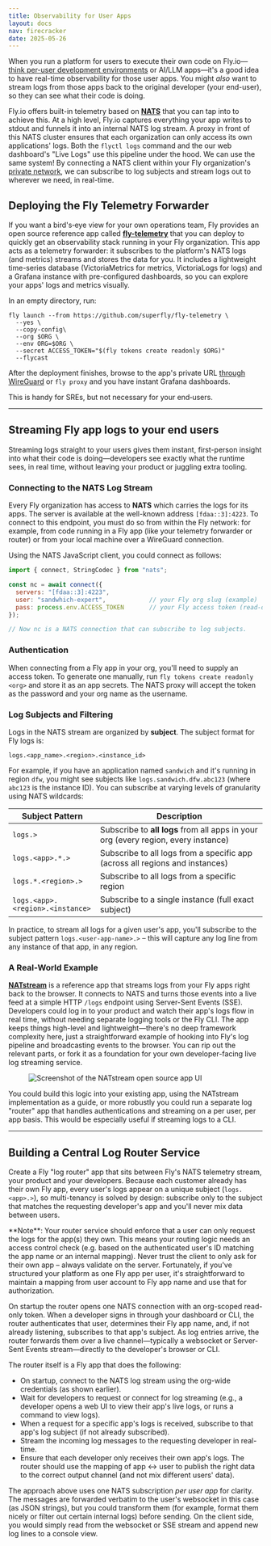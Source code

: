 ```yaml
---
title: Observability for User Apps
layout: docs
nav: firecracker
date: 2025-05-26
---
```


When you run a platform for users to execute their own code on Fly.io—[think per-user development environments]("/blueprints/per-user-dev-environments/) or AI/LLM apps—it's a good idea to have real-time observability for those user apps. You might _also_ want to stream logs from those apps back to the original developer (your end-user), so they can see what their code is doing.

Fly.io offers built-in telemetry based on [**NATS**](https://nats.io/) that you can tap into to achieve this. At a high level, Fly.io captures everything your app writes to stdout and funnels it into an internal NATS log stream. A proxy in front of this NATS cluster ensures that each organization can only access its own applications' logs. Both the `flyctl logs` command and the our web dashboard's "Live Logs" use this pipeline under the hood. We can use the same system! By connecting a NATS client within your Fly organization's [private network]("/networking/private-networking/), we can subscribe to log subjects and stream logs out to wherever we need, in real-time.

## Deploying the Fly Telemetry Forwarder

If you want a bird's‑eye view for your own operations team, Fly provides an open source reference app called [**fly-telemetry**](https://github.com/superfly/fly-telemetry) that you can deploy to quickly get an observability stack running in your Fly organization. This app acts as a telemetry forwarder: it subscribes to the platform's NATS logs (and metrics) streams and stores the data for you. It includes a lightweight time-series database (VictoriaMetrics for metrics, VictoriaLogs for logs) and a Grafana instance with pre-configured dashboards, so you can explore your apps' logs and metrics visually.

In an empty directory, run:

```console
fly launch --from https://github.com/superfly/fly-telemetry \
  --yes \
  --copy-config\
  --org $ORG \
  --env ORG=$ORG \
  --secret ACCESS_TOKEN="$(fly tokens create readonly $ORG)"
  --flycast
```

After the deployment finishes, browse to the app's private URL [through WireGuard]("/blueprints/connect-private-network-wireguard/) or `fly proxy` and you have instant Grafana dashboards.

This is handy for SREs, but not necessary for your end‑users.

---

## Streaming Fly app logs to your end users

Streaming logs straight to your users gives them instant, first-person insight into what their code is doing—developers see exactly what the runtime sees, in real time, without leaving your product or juggling extra tooling.

### Connecting to the NATS Log Stream

Every Fly organization has access to **NATS** which carries the logs for its apps. The server is available at the well-known address `[fdaa::3]:4223`. To connect to this endpoint, you must do so from within the Fly network: for example, from code running in a Fly app (like your telemetry forwarder or router) or from your local machine over a WireGuard connection.

Using the NATS JavaScript client, you could connect as follows:

```javascript
import { connect, StringCodec } from "nats";

const nc = await connect({
  servers: "[fdaa::3]:4223",
  user: "sandwhich-expert",            // your Fly org slug (example)
  pass: process.env.ACCESS_TOKEN       // your Fly access token (read-only)
});

// Now nc is a NATS connection that can subscribe to log subjects.
```

### Authentication

When connecting from a Fly app in your org, you'll need to supply an access token. To generate one manually, run `fly tokens create readonly <org>` and store it as an app secrets. The NATS proxy will accept the token as the password and your org name as the username.

### Log Subjects and Filtering

Logs in the NATS stream are organized by **subject**. The subject format for Fly logs is:

```console
logs.<app_name>.<region>.<instance_id>
```

For example, if you have an application named `sandwich` and it's running in region `dfw`, you might see subjects like `logs.sandwich.dfw.abc123` (where `abc123` is the instance ID). You can subscribe at varying levels of granularity using NATS wildcards:

| Subject Pattern | Description |
|----------------|-------------|
| `logs.>` | Subscribe to **all logs** from all apps in your org (every region, every instance) |
| `logs.<app>.*.>` | Subscribe to all logs from a specific app (across all regions and instances) |
| `logs.*.<region>.>` | Subscribe to all logs from a specific region |
| `logs.<app>.<region>.<instance>` | Subscribe to a single instance (full exact subject) |

In practice, to stream all logs for a given user's app, you'll subscribe to the subject pattern `logs.<user-app-name>.>` – this will capture any log line from any instance of that app, in any region.

### A Real-World Example

[**NATstream**](https://natstream.fly.dev/) is a reference app that streams logs from your Fly apps right back to the browser. It connects to NATS and turns those events into a live feed at a simple HTTP `/logs` endpoint using Server-Sent Events (SSE). Developers could log in to your product and watch their app's logs flow in real time, without needing separate logging tools or the Fly CLI. The app keeps things high-level and lightweight—there's no deep framework complexity here, just a straightforward example of hooking into Fly's log pipeline and broadcasting events to the browser. You can rip out the relevant parts, or fork it as a foundation for your own developer-facing live log streaming service.

<figure class="flex ai:center jc:center w:full r:lg overflow:off mb:4 rounded">
  <img src="/static/images/natstream.webp" alt="Screenshot of the NATstream open source app UI" class="w:full h:full fit:cover">
</figure>

You could build this logic into your existing app, using the NATstream implementation as a guide, or more robustly you could run a separate log "router" app that handles authentications and streaming on a per user, per app basis. This would be especially useful if streaming logs to a CLI.

---

## Building a Central Log Router Service

Create a Fly "log router" app that sits between Fly's NATS telemetry stream, your product and your developers. Because each customer already has their own Fly app, every user's logs appear on a unique subject (`logs.<app>.>`), so multi-tenancy is solved by design: subscribe only to the subject that matches the requesting developer's app and you'll never mix data between users.

<div class="note icon">
**Note**: Your router service should enforce that a user can only request the logs for the app(s) they own. This means your routing logic needs an access control check (e.g. based on the authenticated user's ID matching the app name or an internal mapping). Never trust the client to only ask for their own app – always validate on the server. Fortunately, if you've structured your platform as one Fly app per user, it's straightforward to maintain a mapping from user account to Fly app name and use that for authorization.
</div>

On startup the router opens one NATS connection with an org-scoped read-only token. When a developer signs in through your dashboard or CLI, the router authenticates that user, determines their Fly app name, and, if not already listening, subscribes to that app's subject. As log entries arrive, the router forwards them over a live channel—typically a websocket or Server-Sent Events stream—directly to the developer's browser or CLI.

The router itself is a Fly app that does the following:

- On startup, connect to the NATS log stream using the org-wide credentials (as shown earlier).
- Wait for developers to request or connect for log streaming (e.g., a developer opens a web UI to view their app's live logs, or runs a command to view logs).
- When a request for a specific app's logs is received, subscribe to that app's log subject (if not already subscribed).
- Stream the incoming log messages to the requesting developer in real-time.
- Ensure that each developer only receives their own app's logs. The router should use the mapping of app <-> user to publish the right data to the correct output channel (and not mix different users' data).

The approach above uses one NATS subscription _per user app_ for clarity. The messages are forwarded verbatim to the user's websocket in this case (as JSON strings), but you could transform them (for example, format them nicely or filter out certain internal logs) before sending. On the client side, you would simply read from the websocket or SSE stream and append new log lines to a console view.
